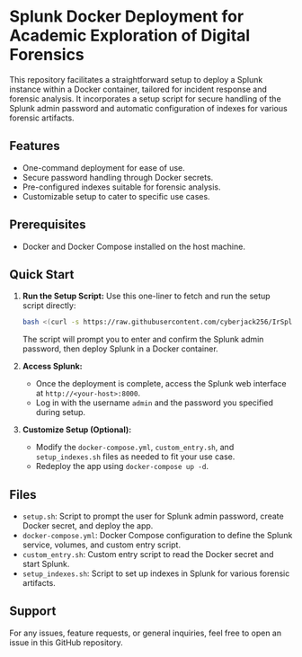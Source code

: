 # Splunk Docker Deployment for Academic Exploration of Digital Forensics

This repository facilitates a straightforward setup to deploy a Splunk instance within a Docker container, tailored for incident response and forensic analysis. It incorporates a setup script for secure handling of the Splunk admin password and automatic configuration of indexes for various forensic artifacts.

## Features

- One-command deployment for ease of use.
- Secure password handling through Docker secrets.
- Pre-configured indexes suitable for forensic analysis.
- Customizable setup to cater to specific use cases.

## Prerequisites

- Docker and Docker Compose installed on the host machine.

## Quick Start

1. **Run the Setup Script:**
    Use this one-liner to fetch and run the setup script directly:
    ```bash
    bash <(curl -s https://raw.githubusercontent.com/cyberjack256/IrSplunk/master/setup.sh)
    ```

    The script will prompt you to enter and confirm the Splunk admin password, then deploy Splunk in a Docker container.

2. **Access Splunk:**
   - Once the deployment is complete, access the Splunk web interface at `http://<your-host>:8000`.
   - Log in with the username `admin` and the password you specified during setup.

3. **Customize Setup (Optional):**
   - Modify the `docker-compose.yml`, `custom_entry.sh`, and `setup_indexes.sh` files as needed to fit your use case.
   - Redeploy the app using `docker-compose up -d`.

## Files

- `setup.sh`: Script to prompt the user for Splunk admin password, create Docker secret, and deploy the app.
- `docker-compose.yml`: Docker Compose configuration to define the Splunk service, volumes, and custom entry script.
- `custom_entry.sh`: Custom entry script to read the Docker secret and start Splunk.
- `setup_indexes.sh`: Script to set up indexes in Splunk for various forensic artifacts.

## Support

For any issues, feature requests, or general inquiries, feel free to open an issue in this GitHub repository.
